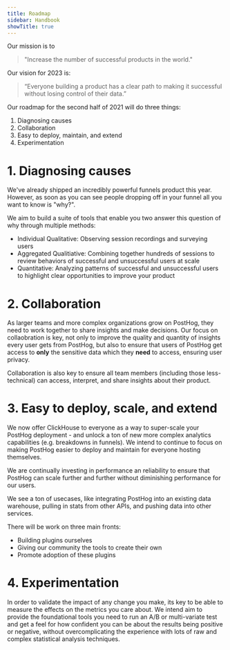```yaml
---
title: Roadmap
sidebar: Handbook
showTitle: true
---
```


Our mission is to 

> "Increase the number of successful products in the world."

Our vision for 2023 is:

> “Everyone building a product has a clear path to making it successful without losing control of their data.”

Our roadmap for the second half of 2021 will do three things:
1. Diagnosing causes
2. Collaboration
3. Easy to deploy, maintain, and extend
4. Experimentation

# 1. Diagnosing causes

We've already shipped an incredibly powerful funnels product this year. However, as soon as you can see people dropping off in your funnel all you want to know is "why?". 

We aim to build a suite of tools that enable you two answer this question of why through multiple methods:
* Individual Qualitative: Observing session recordings and surveying users
* Aggregated Qualitiative: Combining together hundreds of sessions to review behaviors of successful and unsuccessful users at scale
* Quantitative: Analyzing patterns of successful and unsuccessful users to highlight clear opportunities to improve your product

# 2. Collaboration

As larger teams and more complex organizations grow on PostHog, they need to work together to share insights and make decisions. Our focus on collaobration is key, not only to improve the quality and quantity of insights every user gets from PostHog, but also to ensure that users of PostHog get access to **only** the sensitive data which they **need** to access, ensuring user privacy.

Collaboration is also key to ensure all team members (including those less-technical) can access, interpret, and share insights about their product.

# 3. Easy to deploy, scale, and extend

We now offer ClickHouse to everyone as a way to super-scale your PostHog deployment - and unlock a ton of new more complex analytics capabilities (e.g. breakdowns in funnels). We intend to continue to focus on making PostHog easier to deploy and maintain for everyone hosting themselves. 

We are continually investing in performance an reliability to ensure that PostHog can scale further and further without diminishing performance for our users.

We see a ton of usecases, like integrating PostHog into an existing data warehouse, pulling in stats from other APIs, and pushing data into other services.

There will be work on three main fronts:
- Building plugins ourselves
- Giving our community the tools to create their own
- Promote adoption of these plugins
# 4. Experimentation

In order to validate the impact of any change you make, its key to be able to measure the effects on the metrics you care about. We intend aim to provide the foundational tools you need to run an A/B or multi-variate test and get a feel for how confident you can be about the results being positive or negative, without overcomplicating the experience with lots of raw and complex statistical analysis techniques.
